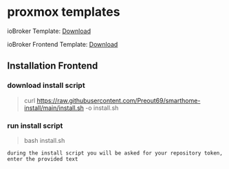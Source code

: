 # proxmox templates

ioBroker Template: [Download](https://drive.google.com/file/d/1bjuP-oozeu1Ob8Qwi89U-a4Lx40ArWiV/view?usp=drive_link)

ioBroker Frontend Template: [Download](https://drive.google.com/file/d/1N4ti9eSb2UkDs7DhQ4uPveoouP0HiCVm/view?usp=drive_link)

## Installation Frontend

### download install script
> curl https://raw.githubusercontent.com/Preout69/smarthome-install/main/install.sh -o install.sh
### run install script
> bash install.sh

    during the install script you will be asked for your repository token, enter the provided text
